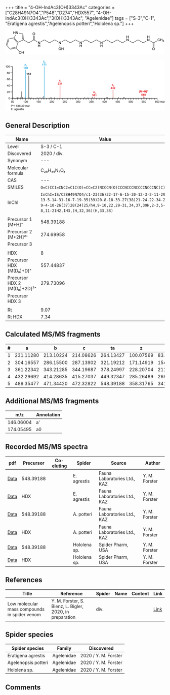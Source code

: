 +++
title = "4-OH-IndAc3(OH)3343Ac"
categories = ["C28H49N7O4","P548","D274","HDX557",
"4-OH-IndAc3(OH)3343Ac","3(OH)3343Ac",
"Agelenidae"]
tags = ["S-3","C-1",
"Eratigena agrestis","Agelenopsis potteri","Hololena sp."]
+++

![](/img/4-OH-IndAc3(OH)3343Ac.png)

![](/img_MSMS/548_4-OH-IndAc3(OH)3343Ac_Ea.png?classes=border)

## General Description

| Name                       | Value              |
|----------------------------|--------------------|
| Level                      | S-3 / C-1          |
| Discovered                 | 2020 / div. |
| Synonym                    | ---                |
| Molecular formula          | C₂₈H₄₉N₇O₄                   |
| CAS                        | ---                |
| SMILES | `O=C(CC1=CNC2=C1C(O)=CC=C2)NCCCN(O)CCCNCCCNCCCCNCCCNC(C)=O`  |
| InChI  | `InChI=1S/C28H49N7O4/c1-23(36)32-17-6-15-30-12-3-2-11-29-13-5-14-31-16-7-19-35(39)20-8-18-33-27(38)21-24-22-34-25-9-4-10-26(37)28(24)25/h4,9-10,22,29-31,34,37,39H,2-3,5-8,11-21H2,1H3,(H,32,36)(H,33,38)`  |
|                            |                    |
| Precursor 1 [M+H]⁺         | 548.39188                   |
| Precursor 2 [M+2H]²⁺       | 274.69958                   |
| Precursor 3                |                    |
|                            |                    |
| HDX                        | 8                   |
| Precursor HDX   [M(D₈)+D]⁺   | 557.44837                   |
| Precursor HDX 2 [M(D₈)+2D]²⁺ | 279.73096                   |
| Precursor HDX 3            |                    |
|                            |                    |
| Rt                         | 9.07                   |
| Rt HDX                     | 7.34                   |

## Calculated MS/MS fragments

| # | a         | b         | c         | ta        | z         | y         | tz        |
|---|-----------|-----------|-----------|-----------|-----------|-----------|-----------|
| 1 | 231.11280 | 213.10224 | 214.08626 | 264.13427 | 100.07569 | 83.04914 | 117.10224 |
| 2 | 304.16557 | 286.15500 | 287.13902 | 321.19212 | 171.14919 | 154.12264 | 188.17574 |
| 3 | 361.22342 | 343.21285 | 344.19687 | 378.24997 | 228.20704 | 211.18049 | 245.23359 |
| 4 | 432.29692 | 414.28635 | 415.27037 | 449.32347 | 285.26489 | 268.23834 | 318.28635 |
| 5 | 489.35477 | 471.34420 | 472.32822 | 548.39188 | 358.31765 | 341.29110 | 375.34420 |

## Additional MS/MS fragments

| m/z | Annotation |
|-----|------------|
| 146.06004    | a'   |
| 174.05495    | a0   |

## Recorded MS/MS spectra

| pdf                                             | Precursor | Co-eluting | Spider      | Source                       | Author        |
|-------------------------------------------------|-----------|------------|-------------|------------------------------|---------------|
| [Data](/pdf/E-agrestis/548_4-OH-IndAc3(OH)3343Ac_Ea.pdf)   | 548.39188 |            | E. agrestis | Fauna Laboratories Ltd., KAZ | Y. M. Forster |
| [Data](/pdf/E-agrestis/548_4-OH-IndAc3(OH)3343Ac_Ea_HDX.pdf)   | HDX |            | E. agrestis | Fauna Laboratories Ltd., KAZ | Y. M. Forster |
| [Data](/pdf/A-potteri/548_4-OH-IndAc3(OH)3343Ac_Ap.pdf) | 548.39188 |           | A. potteri | Fauna Laboratories Ltd., KAZ | Y. M. Forster |
| [Data](/pdf/A-potteri/548_4-OH-IndAc3(OH)3343Ac_Ap_HDX.pdf) | HDX |           | A. potteri | Fauna Laboratories Ltd., KAZ | Y. M. Forster |
| [Data](/pdf/Hololena-sp/548_4-OH-IndAc3(OH)3343Ac_Ho-sp.pdf) | 548.39188 |           | Hololena sp. | Spider Pharm, USA | Y. M. Forster |
| [Data](/pdf/Hololena-sp/548_4-OH-IndAc3(OH)3343Ac_Ho-sp_HDX.pdf) | HDX |           | Hololena sp. | Spider Pharm, USA | Y. M. Forster |

## References

| Title | Reference | Spider | Name | Content | Link |
|-------|-----------|--------|------|---------|------|
| Low molecular mass compounds in spider venom      | Y. M. Forster, S. Bienz, L. Bigler, 2020, in preparation          | div.       |   |   | [Link](unknown) |

## Spider species

| Spider species     | Family     | Discovered           |
|--------------------|------------|----------------------|
| Eratigena agrestis | Agelenidae | 2020 / Y. M. Forster |
| Agelenopsis potteri | Agelenidae | 2020 / Y. M. Forster |
| Hololena sp. | Agelenidae | 2020 / Y. M. Forster |

## Comments
